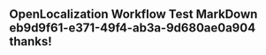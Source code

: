 <properties
ms.topic="hero-topic"
ms.test1="hero-topic"
ms.test2="test"/>

## OpenLocalization Workflow Test MarkDown eb9d9f61-e371-49f4-ab3a-9d680ae0a904 thanks!
